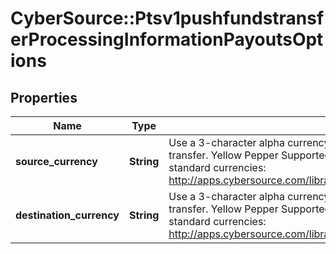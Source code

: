 # CyberSource::Ptsv1pushfundstransferProcessingInformationPayoutsOptions

## Properties
Name | Type | Description | Notes
------------ | ------------- | ------------- | -------------
**source_currency** | **String** | Use a 3-character alpha currency code for source currency of the funds transfer.  Yellow Pepper Supported for cross border funds transfers.  ISO standard currencies: http://apps.cybersource.com/library/documentation/sbc/quickref/currencies.pdf  | [optional] 
**destination_currency** | **String** | Use a 3-character alpha currency code for destination currency of the funds transfer.  Yellow Pepper Supported for cross border funds transfers.  ISO standard currencies: http://apps.cybersource.com/library/documentation/sbc/quickref/currencies.pdf  | [optional] 


